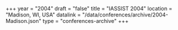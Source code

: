 +++
year = "2004"
draft = "false"
title = "IASSIST 2004"
location = "Madison, WI, USA"
datalink = "/data/conferences/archive/2004-Madison.json"
type = "conferences-archive"
+++

